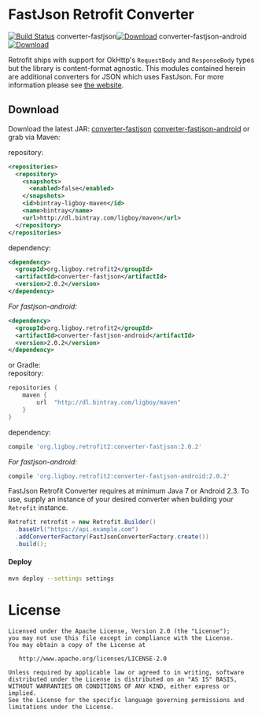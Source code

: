 FastJson Retrofit Converter
===================
[![Build Status](https://travis-ci.org/ligboy/retrofit-converter-fastjson.svg?branch=master)](https://travis-ci.org/ligboy/retrofit-converter-fastjson)
converter-fastjson[![Download](https://api.bintray.com/packages/ligboy/maven/retrofit-converter-fastjson/images/download.svg)](https://bintray.com/ligboy/maven/retrofit-converter-fastjson/_latestVersion)
converter-fastjson-android[![Download](https://api.bintray.com/packages/ligboy/maven/retrofit-converter-fastjson-android/images/download.svg)](https://bintray.com/ligboy/maven/retrofit-converter-fastjson-android/_latestVersion)

Retrofit ships with support for OkHttp's `RequestBody` and `ResponseBody` types but the library is
content-format agnostic. This modules contained herein are additional converters for JSON which uses FastJson.
For more information please see [the website][1].

Download
--------

Download the latest JAR: [converter-fastjson][2] [converter-fastjson-android][3] or grab via Maven:  

repository:
```xml
<repositories>
  <repository>
    <snapshots>
      <enabled>false</enabled>
    </snapshots>
    <id>bintray-ligboy-maven</id>
    <name>bintray</name>
    <url>http://dl.bintray.com/ligboy/maven</url>
  </repository>
</repositories>
```
dependency:
```xml
<dependency>
  <groupId>org.ligboy.retrofit2</groupId>
  <artifactId>converter-fastjson</artifactId>
  <version>2.0.2</version>
</dependency>
```
 *For fastjson-android:*
```xml
<dependency>
  <groupId>org.ligboy.retrofit2</groupId>
  <artifactId>converter-fastjson-android</artifactId>
  <version>2.0.2</version>
</dependency>
```
or Gradle:  
repository:  
```groovy
repositories {
    maven {
        url  "http://dl.bintray.com/ligboy/maven" 
    }
}
```
dependency:
```groovy
compile 'org.ligboy.retrofit2:converter-fastjson:2.0.2'
```
 *For fastjson-android:*
```groovy
compile 'org.ligboy.retrofit2:converter-fastjson-android:2.0.2'
```

FastJson Retrofit Converter requires at minimum Java 7 or Android 2.3.
To use, supply an instance of your desired converter when building your `Retrofit` instance.

```java
Retrofit retrofit = new Retrofit.Builder()
  .baseUrl("https://api.example.com")
  .addConverterFactory(FastJsonConverterFactory.create())
  .build();
```

#### Deploy
```bash
mvn deploy --settings settings
```
License
=======
    Licensed under the Apache License, Version 2.0 (the "License");
    you may not use this file except in compliance with the License.
    You may obtain a copy of the License at

       http://www.apache.org/licenses/LICENSE-2.0

    Unless required by applicable law or agreed to in writing, software
    distributed under the License is distributed on an "AS IS" BASIS,
    WITHOUT WARRANTIES OR CONDITIONS OF ANY KIND, either express or implied.
    See the License for the specific language governing permissions and
    limitations under the License.

 [1]: http://square.github.io/retrofit/
 [2]: https://bintray.com/ligboy/maven/retrofit-converter-fastjson/_latestVersion
 [3]: https://bintray.com/ligboy/maven/retrofit-converter-fastjson-android/_latestVersion
